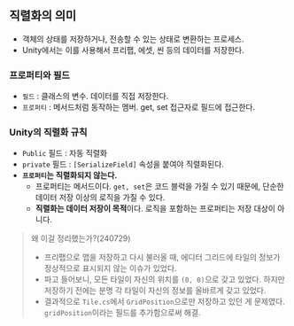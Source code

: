 ## 직렬화의 의미
- 객체의 상태를 저장하거나, 전송할 수 있는 상태로 변환하는 프로세스.
- Unity에서는 이를 사용해서 프리팹, 에셋, 씬 등의 데이터를 저장한다.

### 프로퍼티와 필드
- `필드` : 클래스의 변수. 데이터를 직접 저장한다.
- `프로퍼티` : 메서드처럼 동작하는 멤버. get, set 접근자로 필드에 접근한다.

### Unity의 직렬화 규칙
- `Public` 필드 : 자동 직렬화
- `private` 필드 : `[SerializeField]` 속성을 붙여야 직렬화된다.
- **`프로퍼티`는 직렬화되지 않는다.**
	- 프로퍼티는 메서드이다. `get, set`은 코드 블럭을 가질 수 있기 때문에, 단순한 데이터 저장 이상의 로직을 가질 수 있다.
	- **직렬화는 데이터 저장이 목적**이다. 로직을 포함하는 프로퍼티는 저장 대상이 아니다.

> 왜 이걸 정리했는가?(240729)
> - 프리팹으로 맵을 저장하고 다시 불러올 때, 에디터 그리드에 타일의 정보가 정상적으로 표시되지 않는 이슈가 있었다. 
> - 파고 들어보니, 모든 타일이 자신의 위치를 `(0, 0)`으로 갖고 있었다. 하지만 저장하기 전에는 분명 각 타일이 자신의 정보를 올바르게 갖고 있었다.
> - 결과적으로 `Tile.cs`에서 `GridPosition`으로만 저장하고 있던 게 문제였다. `gridPosition`이라는 필드를 추가함으로써 해결.

